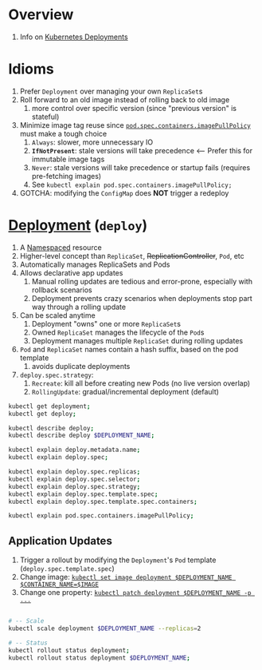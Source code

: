 # Overview
1. Info on [Kubernetes Deployments](https://kubernetes.io/docs/concepts/workloads/controllers/deployment/)


# Idioms
1. Prefer `Deployment` over managing your own `ReplicaSet`s
1. Roll forward to an old image instead of rolling back to old image
    1. more control over specific version (since "previous version" is stateful)
1. Minimize image tag reuse since [`pod.spec.containers.imagePullPolicy`](https://kubernetes.io/docs/concepts/containers/images/#image-pull-policy) must make a tough choice
    1. `Always`: slower, more unnecessary IO
    1. **`IfNotPresent`**: stale versions will take precedence  <-- Prefer this for immutable image tags
    1. `Never`: stale versions will take precedence or startup fails (requires pre-fetching images)
    1. See `kubectl explain pod.spec.containers.imagePullPolicy;`
1. GOTCHA: modifying the `ConfigMap` does **NOT** trigger a redeploy


# [Deployment](https://kubernetes.io/docs/concepts/workloads/controllers/deployment/) (`deploy`)
1. A [Namespaced](https://kubernetes.io/docs/concepts/overview/working-with-objects/namespaces/) resource
1. Higher-level concept than `ReplicaSet`, ~~ReplicationController~~, `Pod`, etc
1. Automatically manages ReplicaSets and Pods
1. Allows declarative app updates
    1. Manual rolling updates are tedious and error-prone, especially with rollback scenarios
    1. Deployment prevents crazy scenarios when deployments stop part way through a rolling update
1. Can be scaled anytime
    1. Deployment "owns" one or more `ReplicaSet`s
    1. Owned `ReplicaSet` manages the lifecycle of the `Pod`s
    1. Deployment manages multiple `ReplicaSet` during rolling updates
1. `Pod` and `ReplicaSet` names contain a hash suffix, based on the pod template
    1. avoids duplicate deployments
1. `deploy.spec.strategy`:
    1. `Recreate`: kill all before creating new Pods (no live version overlap)
    1. `RollingUpdate`: gradual/incremental deployment (default)
```sh
kubectl get deployment;
kubectl get deploy;

kubectl describe deploy;
kubectl describe deploy $DEPLOYMENT_NAME;

kubectl explain deploy.metadata.name;
kubectl explain deploy.spec;

kubectl explain deploy.spec.replicas;
kubectl explain deploy.spec.selector;
kubectl explain deploy.spec.strategy;
kubectl explain deploy.spec.template.spec;
kubectl explain deploy.spec.template.spec.containers;

kubectl explain pod.spec.containers.imagePullPolicy;
```


## Application Updates
1. Trigger a rollout by modifying the `Deployment`'s `Pod` template (`deploy.spec.template.spec`)
1. Change image: [`kubectl set image deployment $DEPLOYMENT_NAME $CONTAINER_NAME=$IMAGE`](https://kubernetes.io/docs/concepts/workloads/controllers/deployment/#updating-a-deployment)
1. Change one property: [`kubectl patch deployment $DEPLOYMENT_NAME -p ...`](https://kubernetes.io/docs/tasks/manage-kubernetes-objects/update-api-object-kubectl-patch/)
```sh

# -- Scale
kubectl scale deployment $DEPLOYMENT_NAME --replicas=2

# -- Status
kubectl rollout status deployment;
kubectl rollout status deployment $DEPLOYMENT_NAME;
```
